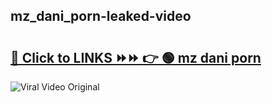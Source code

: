 
 ## mz_dani_porn-leaked-video 

# <h2><a href="https://clipsfans.com/mz_dani_porn&ref=git">🔗 Click to LINKS ⏩⏩ 👉 🟢 mz dani porn </a></h2>

<a href="https://clipsfans.com/mz_dani_porn&ref=git" rel="nofollow" data-target="animated-image.originalLink"><img src="https://i.ibb.co.com/xMMVF88/686577567.gif" alt="Viral Video Original" style="max-width: 100%; display: inline-block;" data-target="animated-image.originalImage"></a>
